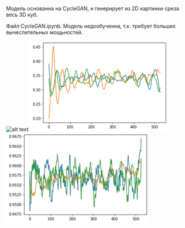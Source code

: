 
Модель основанна на CycleGAN, и генерирует из 2D картинки среза весь 3D куб.

Файл CycleGAN.ipynb. Модель недообученна, т.к. требует больших вычеслительных мощьностей.

![alt text](best.gif)
![alt text](Prosity.png)
![alt text](photo_2020-11-22_17-08-33.jpg)
